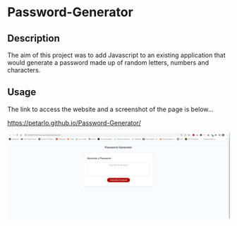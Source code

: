 # Password-Generator

## Description

The aim of this project was to add Javascript to an existing application that would generate a password made up of random letters, numbers and characters.

## Usage

The link to access the website and a screenshot of the page is below...

https://petarlo.github.io/Password-Generator/

![Screenshot of page](\Assets\Images\Password-gen.png)
